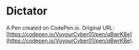 # Dictator

A Pen created on CodePen.io. Original URL: [https://codepen.io/VuyourCyber01/pen/qBwrKBe](https://codepen.io/VuyourCyber01/pen/qBwrKBe).

